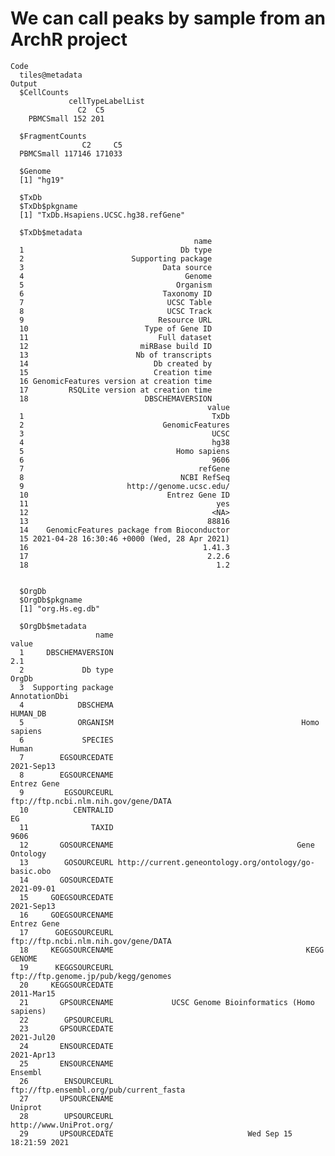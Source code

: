 # We can call peaks by sample from an ArchR project

    Code
      tiles@metadata
    Output
      $CellCounts
                 cellTypeLabelList
                   C2  C5
        PBMCSmall 152 201
      
      $FragmentCounts
                    C2     C5
      PBMCSmall 117146 171033
      
      $Genome
      [1] "hg19"
      
      $TxDb
      $TxDb$pkgname
      [1] "TxDb.Hsapiens.UCSC.hg38.refGene"
      
      $TxDb$metadata
                                             name
      1                                   Db type
      2                        Supporting package
      3                               Data source
      4                                    Genome
      5                                  Organism
      6                               Taxonomy ID
      7                                UCSC Table
      8                                UCSC Track
      9                              Resource URL
      10                          Type of Gene ID
      11                             Full dataset
      12                         miRBase build ID
      13                        Nb of transcripts
      14                            Db created by
      15                            Creation time
      16 GenomicFeatures version at creation time
      17         RSQLite version at creation time
      18                          DBSCHEMAVERSION
                                                value
      1                                          TxDb
      2                               GenomicFeatures
      3                                          UCSC
      4                                          hg38
      5                                  Homo sapiens
      6                                          9606
      7                                       refGene
      8                                   NCBI RefSeq
      9                       http://genome.ucsc.edu/
      10                               Entrez Gene ID
      11                                          yes
      12                                         <NA>
      13                                        88816
      14    GenomicFeatures package from Bioconductor
      15 2021-04-28 16:30:46 +0000 (Wed, 28 Apr 2021)
      16                                       1.41.3
      17                                        2.2.6
      18                                          1.2
      
      
      $OrgDb
      $OrgDb$pkgname
      [1] "org.Hs.eg.db"
      
      $OrgDb$metadata
                       name                                                 value
      1     DBSCHEMAVERSION                                                   2.1
      2             Db type                                                 OrgDb
      3  Supporting package                                         AnnotationDbi
      4            DBSCHEMA                                              HUMAN_DB
      5            ORGANISM                                          Homo sapiens
      6             SPECIES                                                 Human
      7        EGSOURCEDATE                                            2021-Sep13
      8        EGSOURCENAME                                           Entrez Gene
      9         EGSOURCEURL                  ftp://ftp.ncbi.nlm.nih.gov/gene/DATA
      10          CENTRALID                                                    EG
      11              TAXID                                                  9606
      12       GOSOURCENAME                                         Gene Ontology
      13        GOSOURCEURL http://current.geneontology.org/ontology/go-basic.obo
      14       GOSOURCEDATE                                            2021-09-01
      15     GOEGSOURCEDATE                                            2021-Sep13
      16     GOEGSOURCENAME                                           Entrez Gene
      17      GOEGSOURCEURL                  ftp://ftp.ncbi.nlm.nih.gov/gene/DATA
      18     KEGGSOURCENAME                                           KEGG GENOME
      19      KEGGSOURCEURL                  ftp://ftp.genome.jp/pub/kegg/genomes
      20     KEGGSOURCEDATE                                            2011-Mar15
      21       GPSOURCENAME             UCSC Genome Bioinformatics (Homo sapiens)
      22        GPSOURCEURL                                                      
      23       GPSOURCEDATE                                            2021-Jul20
      24       ENSOURCEDATE                                            2021-Apr13
      25       ENSOURCENAME                                               Ensembl
      26        ENSOURCEURL               ftp://ftp.ensembl.org/pub/current_fasta
      27       UPSOURCENAME                                               Uniprot
      28        UPSOURCEURL                               http://www.UniProt.org/
      29       UPSOURCEDATE                              Wed Sep 15 18:21:59 2021
      
      

